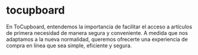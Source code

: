 # tocupboard
En ToCupboard, entendemos la importancia de facilitar el acceso a artículos de primera necesidad de manera segura y conveniente. A medida que nos adaptamos a la nueva normalidad, queremos ofrecerte una experiencia de compra en línea que sea simple, eficiente y segura.
